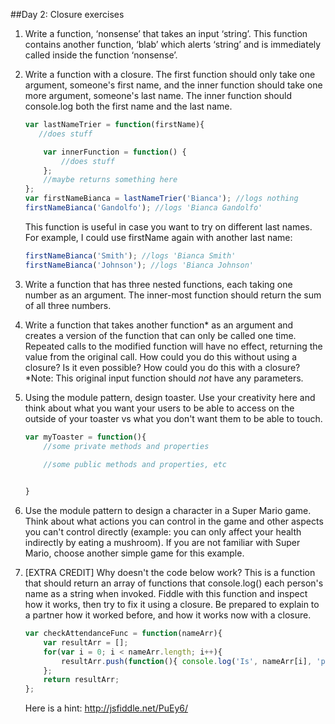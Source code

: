 ##Day 2: Closure exercises
1. Write a function, ‘nonsense’ that takes an input ‘string’. This function contains another function, ‘blab’ which alerts ‘string’ and is immediately called inside the function ‘nonsense’.

1. Write a function with a closure. The first function should only take one argument, someone's first name, and the inner function should take one more argument, someone's last name. The inner function should console.log both the first name and the last name.
	```javascript
	var lastNameTrier = function(firstName){
	   //does stuff
	
	    var innerFunction = function() { 
	        //does stuff
	    };
	    //maybe returns something here
	};
	var firstNameBianca = lastNameTrier('Bianca'); //logs nothing
	firstNameBianca('Gandolfo'); //logs 'Bianca Gandolfo' 
	```      
	This function is useful in case you want to try on different last names. For example, I could use firstName again with another last name:

	```javascript
	firstNameBianca('Smith'); //logs 'Bianca Smith'
	firstNameBianca('Johnson'); //logs 'Bianca Johnson'
	```       
       

1. Write a function that has three nested functions, each taking one number as an argument. The inner-most function should return the sum of all three numbers.

1. Write a function that takes another function\* as an argument and creates a version of the function that can only be called one time. Repeated calls to the modified function will have no effect, returning the value from the original call. How could you do this without using a closure? Is it even possible? How could you do this with a closure? \*Note: This original input function should *not* have any parameters.

1. Using the module pattern, design toaster. Use your creativity here and think about what you want your users to be able to access on the outside of your toaster vs what you don't want them to be able to touch.
		
	```javascript
	var myToaster = function(){
	    //some private methods and properties
	    
	    //some public methods and properties, etc
	
	
	}
	```


1. Use the module pattern to design a character in a Super Mario game. Think about what actions you can control in the game and other aspects you can't control directly (example:  you can only affect your health indirectly by eating a mushroom). If you are not familiar with Super Mario, choose another simple game for this example.

1. [EXTRA CREDIT] Why doesn't the code below work? This is a function that should return an array of functions that console.log() each person's name as a string when invoked. Fiddle with this function and inspect how it works, then try to fix it using a closure. Be prepared to explain to a partner how it worked before, and how it works now with a closure. 

	```javascript
	var checkAttendanceFunc = function(nameArr){
		var resultArr = [];
		for(var i = 0; i < nameArr.length; i++){
			resultArr.push(function(){ console.log('Is', nameArr[i], 'present?', i)})
		};
		return resultArr;
	};
	```
	Here is a hint: http://jsfiddle.net/PuEy6/
